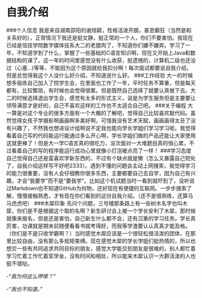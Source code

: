 # 自我介绍
###个人信息
我是来自湖南邵阳的谢旭颖，性格活泼开朗，甚至癫狂（当然是和关系好的），正常情况下我还是挺文静，挺正常的一个人，你们不要害怕。我现在已经是信技学院数字媒体技系大二的老腊肉了，不知道你们嫌不嫌弃。学习了一年，不知道学到了什么，掌握了一些基础的C语言知识啊，现在又开始上Java和数据结构的课了。这一年的时间里感觉没有什么收获，挺遗憾的，计算机二级也还没过（心塞...)等等，不能因为这个原因就给我扣分啊！每次面试都要说自我介绍，但是总觉得我这个人没什么好介绍，不知道说什么好。
###工作经验
大一的时候想多锻炼自己加入了院学生会，在里面也工作了一年，平时任务不算重，但是每天都有，比较繁琐，有时候也会觉得很累。但是既然自己选择了就要认真做下去。大二的时候选择退出学生会，感觉有太多的形式主义，说是为学生服务但是主要要让领导满意才是好的，自己不喜欢这样的工作也不太适合自己吧。
###关于编程
大一算是对这个专业的很多方面有一个大概的了解吧，觉得自己比较喜欢敲代码。虽然觉得女孩子学摄影啊画画啊多美好啊，可惜我没有艺术天赋，画画画得太丑了没有兴趣了，不然我也想进设计组啊说不定我也能向学长学姐们学习学习呢。我觉得看着自己写的代码能运行能通过多么开心啊，学长学姐们做的产品还能让大家使用这就更棒了！但是大一学C语言真的很吃力，没次面对一大堆题目真的很心累，不过看着自己的写的程序能运行成功心里就像小灯泡被点亮了一样！
###学习态度
自己觉得自己还是蛮喜欢学新东西的，不过有个缺点就是懒（怎么又暴露自己短处了，自我介绍这样写不好吧2333）。遇到不懂的问题会主动上网搜索，我觉得学习的能力很重要，没有人会仔细教你很多东西，主要都要自己去自学，因为自己有兴趣，才会“我要学”而不是“要我学”。比如这个机试题当时一看到就吓到了，没听说过Markdown也不知道GitHub为何物，还好现在有便捷的互联网。一步步搜索了解，慢慢接触熟悉，才有现在你们看到的这份自我介绍。（还不是很熟练，还算马马虎虎吧）
###木犀印象
先问个问题，三号楼那条路上有一些树木名字也叫木犀，你们是不是根据这个取的名啊？新生研讨会上被一个学长安利了木犀，那时候就像来报名，但是还是害怕，自己新生什么都不会，还有沉重的学习任务。学长真厉害，功课就是期末前随便看看书就考得好，而我等学渣要认认真真才能及格。（你们是不是只收学霸啊？）当时感觉木犀应该是一个很轻松很活泼的团体，在那里比较自由，没有那么多规矩束缚。现在感觉木犀的学长学姐们挺热情的，所以也想交一些有共同追求共同目标的朋友，感觉大学能交到朋友是很难的，别人都忙着学习忙着工作忙着奖学金，没有时间和相处，所以能来木犀认识一大群活泼的人也挺不错哒。





*-“我为何这么啰嗦？”*

*-“我也不知道。”*
